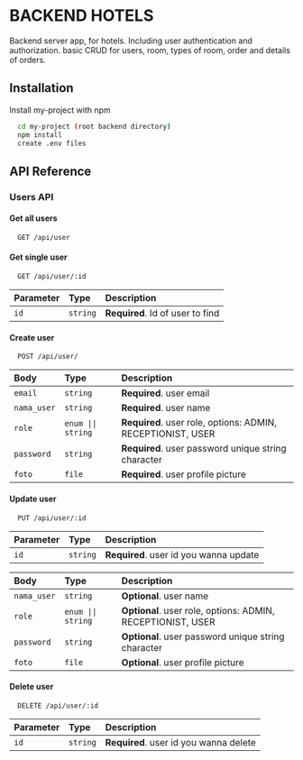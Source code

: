 # BACKEND HOTELS

Backend server app, for hotels. Including user authentication and authorization. basic CRUD for users, room, types of room, order and details of orders.

## Installation

Install my-project with npm

```bash
  cd my-project (root backend directory)
  npm install
  create .env files
```

## API Reference

### Users API

#### Get all users

```http
  GET /api/user
```

#### Get single user

```http
  GET /api/user/:id
```

| Parameter | Type     | Description                      |
| :-------- | :------- | :------------------------------- |
| `id`      | `string` | **Required**. Id of user to find |

#### Create user

```http
  POST /api/user/
```

| Body        | Type               | Description                                                 |
| :---------- | :----------------- | :---------------------------------------------------------- |
| `email`     | `string`           | **Required**. user email                                    |
| `nama_user` | `string`           | **Required**. user name                                     |
| `role`      | `enum \|\| string` | **Required**. user role, options: ADMIN, RECEPTIONIST, USER |
| `password`  | `string`           | **Required**. user password unique string character         |
| `foto`      | `file`             | **Required**. user profile picture                          |

#### Update user

```http
  PUT /api/user/:id
```

| Parameter | Type     | Description                            |
| :-------- | :------- | :------------------------------------- |
| `id`      | `string` | **Required**. user id you wanna update |

| Body        | Type               | Description                                                 |
| :---------- | :----------------- | :---------------------------------------------------------- |
| `nama_user` | `string`           | **Optional**. user name                                     |
| `role`      | `enum \|\| string` | **Optional**. user role, options: ADMIN, RECEPTIONIST, USER |
| `password`  | `string`           | **Optional**. user password unique string character         |
| `foto`      | `file`             | **Optional**. user profile picture                          |

#### Delete user

```http
  DELETE /api/user/:id
```

| Parameter | Type     | Description                            |
| :-------- | :------- | :------------------------------------- |
| `id`      | `string` | **Required**. user id you wanna delete |
